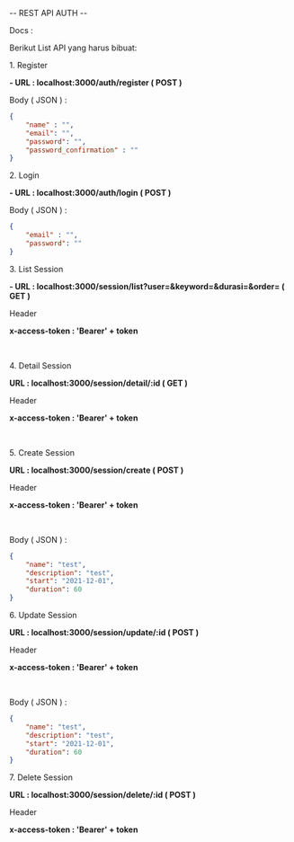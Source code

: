 -- REST API AUTH --


Docs :

Berikut List API yang harus bibuat:
<p> 1. Register </p>
<p> <b> - URL : localhost:3000/auth/register ( POST ) </b> </p>
<p> Body ( JSON ) : </p>

```json
{
	"name" : "",
	"email": "",
	"password": "",
	"password_confirmation" : ""
}
```

<p> 2. Login </p>
<p> <b> - URL : localhost:3000/auth/login ( POST ) </b> </p>
<p> Body ( JSON ) : </p>

```json
{
	"email" : "",
	"password": ""
}
```

<p> 3. List Session </p>
<p> <b> - URL : localhost:3000/session/list?user=&keyword=&durasi=&order= ( GET ) </b> </p>
<p> Header </p>
<p> <b> x-access-token : 'Bearer' + token </b> </p>

<br>

<p> 4. Detail Session </p>
<p> <b> URL : localhost:3000/session/detail/:id ( GET ) </b> </p>
<p> Header </p>
<p> <b> x-access-token : 'Bearer' + token </b> </p>

<br>

<p> 5. Create Session </p>
<p> <b> URL : localhost:3000/session/create ( POST ) </b> </p>
<p> Header </p>
<p> <b> x-access-token : 'Bearer' + token </b> </p>

<br>

<p> Body ( JSON ) : </p>

```json
{
	"name": "test",
	"description": "test",
	"start": "2021-12-01",
	"duration": 60
}
```

<p> 6. Update Session </p>
<p> <b> URL : localhost:3000/session/update/:id ( POST ) </b> </p>
<p> Header </p>
<p> <b> x-access-token : 'Bearer' + token </b> </p>

<br>

<p> Body ( JSON ) : </p>

```json
{
	"name": "test",
	"description": "test",
	"start": "2021-12-01",
	"duration": 60
}
```

<p> 7. Delete Session </p>
<p> <b> URL : localhost:3000/session/delete/:id ( POST ) </b> </p>
<p> Header </p>
<p> <b> x-access-token : 'Bearer' + token </b> </p>

<br>